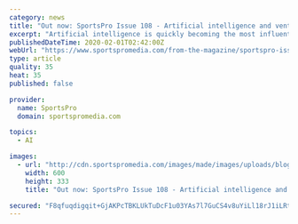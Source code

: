 ```yaml
---
category: news
title: "Out now: SportsPro Issue 108 - Artificial intelligence and venture capital"
excerpt: "Artificial intelligence is quickly becoming the most influential technology of the 21st century, with exponential advances provoking intense speculation about its true potential. Sport and games are offering an invaluable proving ground for its capabilities, and AI-powered solutions are finding use in more and more parts of the industry."
publishedDateTime: 2020-02-01T02:42:00Z
webUrl: "https://www.sportspromedia.com/from-the-magazine/sportspro-issue-108-artificial-intelligence-venture-capital"
type: article
quality: 35
heat: 35
published: false

provider:
  name: SportsPro
  domain: sportspromedia.com

topics:
  - AI

images:
  - url: "http://cdn.sportspromedia.com/images/made/images/uploads/blogs/SP_Magazine_Banner_D_108_720x400px_600_333.png"
    width: 600
    height: 333
    title: "Out now: SportsPro Issue 108 - Artificial intelligence and venture capital"

secured: "F8qfuqdigqit+GjAKPcTBKLUkTuDcF1u03YAs7l7GuCS4v8uYiLl18rJ1iLRtqKlcZNMJ3a4E6cEmxnvLnCMq5DwlwkxgojLx0hzH1d7RqJp8VCqcttByaxlDRbo4jMh3OTSQvBsJa9fCfWE5iTwbGCVNtAFsIEvZf8gdAoVYbYv+9m3Kvoi+XVqStOegH3XVohaaIVB5TfYAoqifrbfo6w+/q6JmFYFhcNCT9TcGH1OsKLgXDTQXLqoE1kdSL0BL8RTSpvUH7Vhmm7w7DkK5/Jmx8lfGsKhp4sX61AbJ8ZiILVIzVqnrOrXuinMEmYb;dtgD3jGl4u0MmCqiboIwqg=="
---
```


